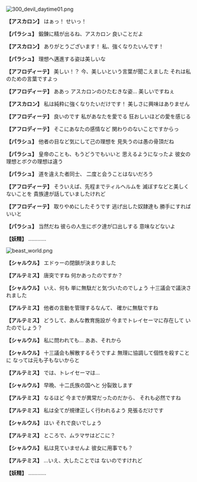 
![300_devil_daytime01.png](../images/backgrounds/300_devil_daytime01.png)

**【アスカロン】**
はぁっ！
せいっ！

**【パラシュ】**
鍛錬に精が出るね、アスカロン
良いことだよ

**【アスカロン】**
ありがとうございます！
私、強くなりたいんです！

**【パラシュ】**
理想へ邁進する姿は美しいな

**【アフロディーテ】**
美しい！？
今、美しいという言葉が聞こえました
それは私のための言葉ですよっ

**【アフロディーテ】**
ああっ
アスカロンのひたむきな姿…
美しいですねぇ

**【アスカロン】**
私は純粋に強くなりたいだけです！
美しさに興味はありません

**【アフロディーテ】**
良いのです
私があなたを愛でる
狂おしいほどの愛を感じる

**【アフロディーテ】**
そこにあなたの感情など
関わりのないことですからっ

**【パラシュ】**
他者の目など気にして己の理想を
見失うのは愚の骨頂だね

**【パラシュ】**
皇帝のことも、もうどうでもいいと
思えるようになったよ
彼女の理想とボクの理想は違う

**【パラシュ】**
道を違えた者同士、
二度と会うことはないだろう

**【アフロディーテ】**
そういえば、先程までティルヘルムを
滅ぼすなどと美しくないことを
貴族達が話していましたけれど

**【アフロディーテ】**
取りやめにしたそうです
逃げ出した奴隷達も
勝手にすればいいと

**【パラシュ】**
当然だね
彼らの人生にボク達が口出しする
意味などないよ

**【妖精】**
…………

![beast_world.png](../images/backgrounds/beast_world.png)

**【シャルウル】**
エドゥーの閉鎖が決まりました

**【アルテミス】**
唐突ですね
何かあったのですか？

**【シャルウル】**
いえ、何も
単に無駄だと気づいたのでしょう
十三議会で議決されました

**【アルテミス】**
他者の言動を管理するなんて、
確かに無駄ですね

**【アルテミス】**
どうして、あんな教育施設が
今までトレイセーマに存在して
いたのでしょう？

**【シャルウル】**
私に問われても…
ああ、それから

**【シャルウル】**
十三議会も解散するそうですよ
無理に協調して個性を殺すことに
なっては元も子もないからと

**【アルテミス】**
では、トレイセーマは…

**【シャルウル】**
早晩、十二氏族の国へと
分裂致します

**【アルテミス】**
なるほど
今までが異常だったのだから、
それも必然ですね

**【アルテミス】**
私は全てが規律正しく行われるよう
見張るだけです

**【シャルウル】**
はい
それで良いでしょう

**【アルテミス】**
ところで、ムラマサはどこに？

**【シャルウル】**
私は見ていませんよ
彼女に用事でも？

**【アルテミス】**
…いえ、大したことでは
ないのですけれど

**【妖精】**
…………